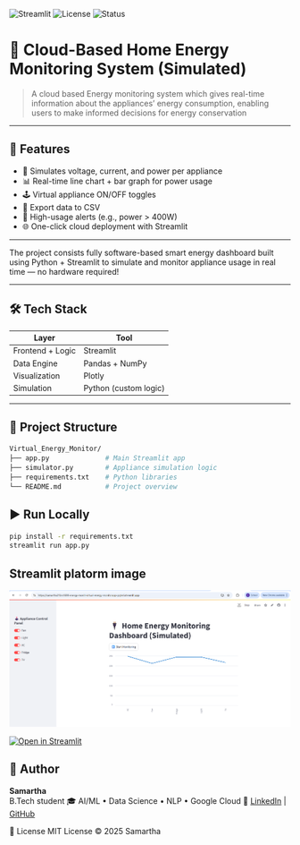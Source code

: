 ![Streamlit](https://img.shields.io/badge/Built%20With-Streamlit-ff4b4b?logo=streamlit)
![License](https://img.shields.io/badge/License-MIT-green)
![Status](https://img.shields.io/badge/Live%20Demo-Available-brightgreen)

# 🔋 Cloud-Based Home Energy Monitoring System (Simulated)

> A cloud based Energy monitoring system which gives real-time information about the appliances’ energy
consumption, enabling users to make informed decisions for energy conservation

---

## 🚀 Features

- 🧠 Simulates voltage, current, and power per appliance
- 📊 Real-time line chart + bar graph for power usage
- 🕹️ Virtual appliance ON/OFF toggles
- 💾 Export data to CSV
- 🚨 High-usage alerts (e.g., power > 400W)
- 🌐 One-click cloud deployment with Streamlit

---

 The project consists fully software-based smart energy dashboard built using Python + Streamlit to simulate and monitor appliance usage in real time — no hardware required!

---
## 🛠️ Tech Stack

| Layer            | Tool                   |
|------------------|------------------------|
| Frontend + Logic | Streamlit              |
| Data Engine      | Pandas + NumPy         |
| Visualization    | Plotly                 |
| Simulation       | Python (custom logic)  |

---

## 📁 Project Structure

```bash
Virtual_Energy_Monitor/
├── app.py              # Main Streamlit app
├── simulator.py        # Appliance simulation logic
├── requirements.txt    # Python libraries
└── README.md           # Project overview
```

## ▶️ Run Locally

```bash
pip install -r requirements.txt
streamlit run app.py
```

## Streamlit platorm image
![alt text](Virtual_Energy_Monitor/streamlit_page.png)

[![Open in Streamlit](https://static.streamlit.io/badges/streamlit_badge_black_white.svg)](https://samartha21brs1698-energy-monit-virtual-energy-monitorapp-pqteri.streamlit.app/)

## 🙌 Author

**Samartha**  
B.Tech student 
🎓 AI/ML • Data Science •  NLP • Google Cloud 
🔗 [LinkedIn](https://www.linkedin.com/in/samartha-b0154a293) | [GitHub](https://github.com/Samartha21BRS1698)

📝 License
 MIT License © 2025 Samartha